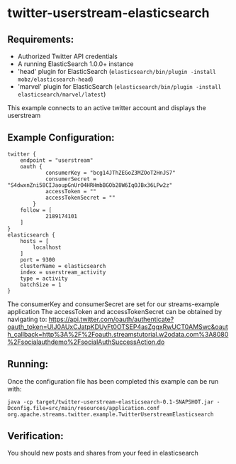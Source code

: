twitter-userstream-elasticsearch
==============================

Requirements:
-------------
 - Authorized Twitter API credentials
 - A running ElasticSearch 1.0.0+ instance
 - 'head' plugin for ElasticSearch (`elasticsearch/bin/plugin -install mobz/elasticsearch-head`)
 - 'marvel' plugin for ElasticSearch (`elasticsearch/bin/plugin -install elasticsearch/marvel/latest`)

This example connects to an active twitter account and displays the userstream

Example Configuration:
----------------------

    twitter {
        endpoint = "userstream"
        oauth {
                consumerKey = "bcg14JThZEGoZ3MZOoT2HnJS7"
                consumerSecret = "S4dwxnZni58CIJaoupGnUrO4HRHmbBGOb28W6IqOJBx36LPw2z"
                accessToken = ""
                accessTokenSecret = ""
            }
        follow = [
                2189174101
        ]
    }
    elasticsearch {
        hosts = [
            localhost
        ]
        port = 9300
        clusterName = elasticsearch
        index = userstream_activity
        type = activity
        batchSize = 1
    }

The consumerKey and consumerSecret are set for our streams-example application
The accessToken and accessTokenSecret can be obtained by navigating to:
 https://api.twitter.com/oauth/authenticate?oauth_token=UIJ0AUxCJatpKDUyFt0OTSEP4asZgqxRwUCT0AMSwc&oauth_callback=http%3A%2F%2Foauth.streamstutorial.w2odata.com%3A8080%2Fsocialauthdemo%2FsocialAuthSuccessAction.do

Running:
--------

Once the configuration file has been completed this example can be run with:

    java -cp target/twitter-userstream-elasticsearch-0.1-SNAPSHOT.jar -Dconfig.file=src/main/resources/application.conf org.apache.streams.twitter.example.TwitterUserstreamElasticsearch

Verification:
-------------
You should new posts and shares from your feed in elasticsearch